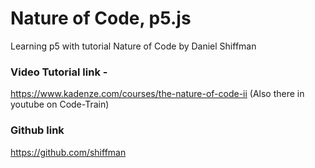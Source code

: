 # Nature of Code, p5.js
Learning p5 with tutorial Nature of Code by Daniel Shiffman


### Video Tutorial link - 
https://www.kadenze.com/courses/the-nature-of-code-ii (Also there in youtube on Code-Train)

### Github link 
https://github.com/shiffman

